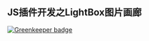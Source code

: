 ## JS插件开发之LightBox图片画廊

[![Greenkeeper badge](https://badges.greenkeeper.io/zanjs/javascript-demo.svg)](https://greenkeeper.io/)
